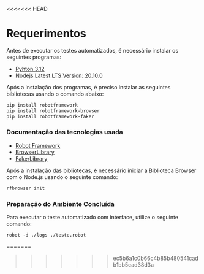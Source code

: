 <<<<<<< HEAD
# Requerimentos
Antes de executar os testes automatizados, é necessário instalar os seguintes programas:

- [Pyhton 3.12](https://www.python.org/downloads/)
- [Nodejs Latest LTS Version: 20.10.0](https://nodejs.org/en/download/)


Após a instalação dos programas, é preciso instalar as seguintes bibliotecas usando o comando abaixo:



```bash
pip install robotframework
pip install robotframework-browser
pip install robotframework-faker
```

### Documentação das tecnologias usada

- [Robot Framework](https://robotframework.org/?tab=1#getting-started)
- [BrowserLibrary](https://marketsquare.github.io/robotframework-browser/Browser.html#library-documentation-top)
- [FakerLibrary](https://guykisel.github.io/robotframework-faker/)

Após a instalação das bibliotecas, é necessário iniciar a Biblioteca Browser com o Node.js usando o seguinte comando:
```bash
rfbrowser init
```

### Preparação do Ambiente Concluída

Para executar o teste automatizado com interface, utilize o seguinte comando:
```
robot -d ./logs ./teste.robot
```
=======
<hi aling="center">
    <img scr="https://www.exactsales.com.br/wp-content/webp-express/webp-images/uploads/2018/09/logo-exact-sales-white-210233.png">
<hi>
>>>>>>> ec5b6a1c0b66c4b85b480541cadb1bb5cad38d3a
